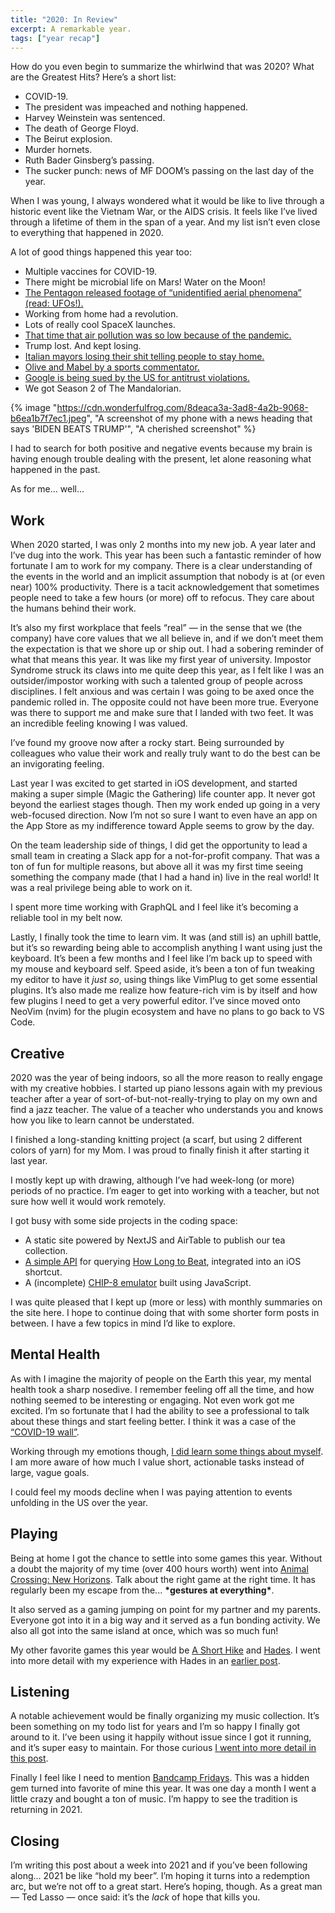 ```yaml
---
title: "2020: In Review"
excerpt: A remarkable year.
tags: ["year recap"]
---
```


How do you even begin to summarize the whirlwind that was 2020? What are the Greatest Hits? Here’s a short list:

- COVID-19.
- The president was impeached and nothing happened.
- Harvey Weinstein was sentenced.
- The death of George Floyd.
- The Beirut explosion.
- Murder hornets.
- Ruth Bader Ginsberg’s passing.
- The sucker punch: news of MF DOOM’s passing on the last day of the year.

When I was young, I always wondered what it would be like to live through a historic event like the Vietnam War, or the AIDS crisis. It feels like I’ve lived through a lifetime of them in the span of a year. And my list isn’t even close to everything that happened in 2020.

A lot of good things happened this year too:

- Multiple vaccines for COVID-19.
- There might be microbial life on Mars! Water on the Moon!
- [The Pentagon released footage of “unidentified aerial phenomena” (read: UFOs!).][ufos]
- Working from home had a revolution.
- Lots of really cool SpaceX launches.
- [That time that air pollution was so low because of the pandemic.][pollution]
- Trump lost. And kept losing.
- [Italian mayors losing their shit telling people to stay home.][mayors]
- [Olive and Mabel by a sports commentator.][commentator]
- [Google is being sued by the US for antitrust violations.][antitrust]
- We got Season 2 of The Mandalorian.

{% image "https://cdn.wonderfulfrog.com/8deaca3a-3ad8-4a2b-9068-b6ea1b7f7ec1.jpeg", "A screenshot of my phone with a news heading that says 'BIDEN BEATS TRUMP'", "A cherished screenshot" %}

I had to search for both positive and negative events because my brain is having enough trouble dealing with the present, let alone reasoning what happened in the past.

As for me... well...

## Work

When 2020 started, I was only 2 months into my new job. A year later and I’ve dug into the work. This year has been such a fantastic reminder of how fortunate I am to work for my company. There is a clear understanding of the events in the world and an implicit assumption that nobody is at (or even near) 100% productivity. There is a tacit acknowledgement that sometimes people need to take a few hours (or more) off to refocus. They care about the humans behind their work.

It’s also my first workplace that feels “real” — in the sense that we (the company) have core values that we all believe in, and if we don’t meet them the expectation is that we shore up or ship out. I had a sobering reminder of what that means this year. It was like my first year of university. Impostor Syndrome struck its claws into me quite deep this year, as I felt like I was an outsider/impostor working with such a talented group of people across disciplines. I felt anxious and was certain I was going to be axed once the pandemic rolled in. The opposite could not have been more true. Everyone was there to support me and make sure that I landed with two feet. It was an incredible feeling knowing I was valued.

I’ve found my groove now after a rocky start. Being surrounded by colleagues who value their work and really truly want to do the best can be an invigorating feeling.

Last year I was excited to get started in iOS development, and started making a super simple (Magic the Gathering) life counter app. It never got beyond the earliest stages though. Then my work ended up going in a very web-focused direction. Now I’m not so sure I want to even have an app on the App Store as my indifference toward Apple seems to grow by the day.

On the team leadership side of things, I did get the opportunity to lead a small team in creating a Slack app for a not-for-profit company. That was a ton of fun for multiple reasons, but above all it was my first time seeing something the company made (that I had a hand in) live in the real world! It was a real privilege being able to work on it.

I spent more time working with GraphQL and I feel like it’s becoming a reliable tool in my belt now.

Lastly, I finally took the time to learn vim. It was (and still is) an uphill battle, but it’s so rewarding being able to accomplish anything I want using just the keyboard. It’s been a few months and I feel like I’m back up to speed with my mouse and keyboard self. Speed aside, it’s been a ton of fun tweaking my editor to have it _just so_, using things like VimPlug to get some essential plugins. It’s also made me realize how feature-rich vim is by itself and how few plugins I need to get a very powerful editor. I’ve since moved onto NeoVim (nvim) for the plugin ecosystem and have no plans to go back to VS Code.

## Creative

2020 was the year of being indoors, so all the more reason to really engage with my creative hobbies. I started up piano lessons again with my previous teacher after a year of sort-of-but-not-really-trying to play on my own and find a jazz teacher. The value of a teacher who understands you and knows how you like to learn cannot be understated.

I finished a long-standing knitting project (a scarf, but using 2 different colors of yarn) for my Mom. I was proud to finally finish it after starting it last year.

I mostly kept up with drawing, although I’ve had week-long (or more) periods of no practice. I’m eager to get into working with a teacher, but not sure how well it would work remotely.

I got busy with some side projects in the coding space:

- A static site powered by NextJS and AirTable to publish our tea collection.
- [A simple API][hltbapi] for querying [How Long to Beat][hltb], integrated into an iOS shortcut.
- A (incomplete) [CHIP-8 emulator][chip8] built using JavaScript.

I was quite pleased that I kept up (more or less) with monthly summaries on the site here. I hope to continue doing that with some shorter form posts in between. I have a few topics in mind I’d like to explore.

## Mental Health

As with I imagine the majority of people on the Earth this year, my mental health took a sharp nosedive. I remember feeling off all the time, and how nothing seemed to be interesting or engaging. Not even work got me excited. I’m so fortunate that I had the ability to see a professional to talk about these things and start feeling better. I think it was a case of the [“COVID-19 wall”][covidwall].

Working through my emotions though, [I did learn some things about myself][octrecently]. I am more aware of how much I value short, actionable tasks instead of large, vague goals.

I could feel my moods decline when I was paying attention to events unfolding in the US over the year.

## Playing

Being at home I got the chance to settle into some games this year. Without a doubt the majority of my time (over 400 hours worth) went into [Animal Crossing: New Horizons][acnh]. Talk about the right game at the right time. It has regularly been my escape from the... **\*gestures at everything\***.

It also served as a gaming jumping on point for my partner and my parents. Everyone got into it in a big way and it served as a fun bonding activity. We also all got into the same island at once, which was so much fun!

My other favorite games this year would be [A Short Hike][ash] and [Hades][hades]. I went into more detail with my experience with Hades in an [earlier post][novrecently].

## Listening

A notable achievement would be finally organizing my music collection. It’s been something on my todo list for years and I’m so happy I finally got around to it. I’ve been using it happily without issue since I got it running, and it’s super easy to maintain. For those curious [I went into more detail in this post][music].

Finally I feel like I need to mention [Bandcamp Fridays][bcf]. This was a hidden gem turned into favorite of mine this year. It was one day a month I went a little crazy and bought a ton of music. I’m happy to see the tradition is returning in 2021.

## Closing

I’m writing this post about a week into 2021 and if you’ve been following along... 2021 be like “hold my beer”. I’m hoping it turns into a redemption arc, but we’re not off to a great start. Here’s hoping, though. As a great man — Ted Lasso — once said: it’s the _lack_ of hope that kills you.

[ufos]: https://www.cnn.com/2020/04/27/politics/pentagon-ufo-videos/index.html
[pollution]: https://www.insider.com/before-after-photos-show-less-air-pollution-during-pandemic-lockdown
[mayors]: https://www.youtube.com/watch?v=KxtGJsnLgSc
[commentator]: https://www.youtube.com/watch?v=vPhpJuraz14
[antitrust]: https://www.washingtonpost.com/technology/2020/12/17/google-search-antitrust-lawsuit/
[hltb]: https://howlongtobeat.com
[hltbapi]: http://hltb-api.vercel.app/
[chip8]: https://github.com/devinwl/chip-8
[covidwall]: https://metro.co.uk/2020/09/23/how-to-push-through-six-month-coronavirus-wall-13309340/
[octrecently]: /posts/recently-10-2020
[acnh]: https://www.animal-crossing.com/new-horizons/
[novrecently]: /posts/recently-11-2020
[hades]: https://www.supergiantgames.com/games/hades/
[ash]: https://ashorthike.com
[music]: /posts/take-the-power-back-music
[bcf]: https://daily.bandcamp.com/features/bandcamp-fridays-2021
